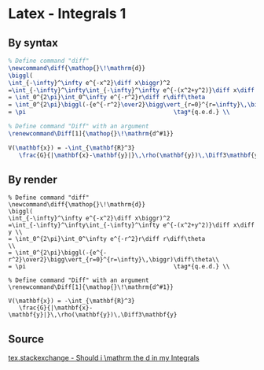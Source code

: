 # Latex - Integrals 1

## By syntax

```latex
% Define command "diff"
\newcommand\diff{\mathop{}\!\mathrm{d}}
\biggl(
\int_{-\infty}^\infty e^{-x^2}\diff x\biggr)^2
=\int_{-\infty}^\infty\int_{-\infty}^\infty e^{-(x^2+y^2)}\diff x\diff y \\
= \int_0^{2\pi}\int_0^\infty e^{-r^2}r\diff r\diff\theta                  \\
= \int_0^{2\pi}\biggl(-{e^{-r^2}\over2}\bigg\vert_{r=0}^{r=\infty}\,\biggr)\diff\theta\\
= \pi                                          \tag*{q.e.d.} \\
```

```latex
% Define command "Diff" with an argument
\renewcommand\Diff[1]{\mathop{}\!\mathrm{d^#1}}

V(\mathbf{x}) = -\int_{\mathbf{R}^3}
   \frac{G}{|\mathbf{x}-\mathbf{y}|}\,\rho(\mathbf{y})\,\Diff3\mathbf{y}
```


## By render

```[latex]
% Define command "diff"
\newcommand\diff{\mathop{}\!\mathrm{d}}
\biggl(
\int_{-\infty}^\infty e^{-x^2}\diff x\biggr)^2
=\int_{-\infty}^\infty\int_{-\infty}^\infty e^{-(x^2+y^2)}\diff x\diff y \\
= \int_0^{2\pi}\int_0^\infty e^{-r^2}r\diff r\diff\theta                  \\
= \int_0^{2\pi}\biggl(-{e^{-r^2}\over2}\bigg\vert_{r=0}^{r=\infty}\,\biggr)\diff\theta\\
= \pi                                          \tag*{q.e.d.} \\
```

```[latex]
% Define command "Diff" with an argument
\renewcommand\Diff[1]{\mathop{}\!\mathrm{d^#1}}

V(\mathbf{x}) = -\int_{\mathbf{R}^3}
   \frac{G}{|\mathbf{x}-\mathbf{y}|}\,\rho(\mathbf{y})\,\Diff3\mathbf{y}
```

## Source

[tex.stackexchange - Should i \mathrm the d in my Integrals](https://tex.stackexchange.com/questions/60545/should-i-mathrm-the-d-in-my-integrals)